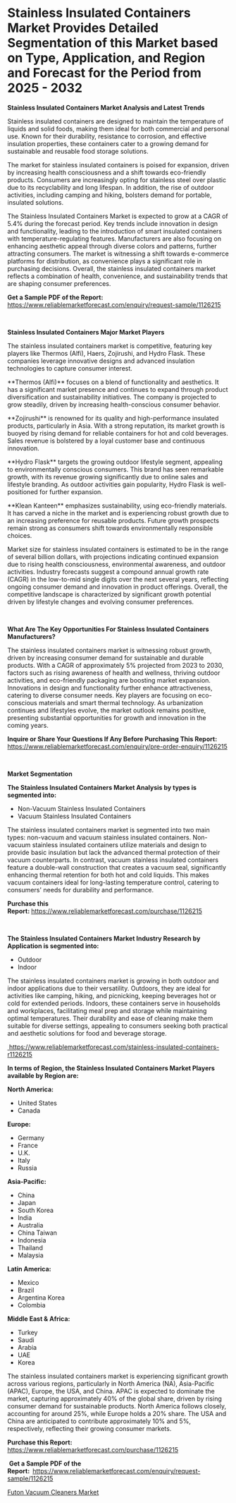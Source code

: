 <p><h1>Stainless Insulated Containers Market Provides Detailed Segmentation of this Market based on Type, Application, and Region and Forecast for the Period from 2025 - 2032</h1></p><p><strong>Stainless Insulated Containers Market Analysis and Latest Trends</strong></p>
<p><p>Stainless insulated containers are designed to maintain the temperature of liquids and solid foods, making them ideal for both commercial and personal use. Known for their durability, resistance to corrosion, and effective insulation properties, these containers cater to a growing demand for sustainable and reusable food storage solutions. </p><p>The market for stainless insulated containers is poised for expansion, driven by increasing health consciousness and a shift towards eco-friendly products. Consumers are increasingly opting for stainless steel over plastic due to its recyclability and long lifespan. In addition, the rise of outdoor activities, including camping and hiking, bolsters demand for portable, insulated solutions.</p><p>The Stainless Insulated Containers Market is expected to grow at a CAGR of 5.4% during the forecast period. Key trends include innovation in design and functionality, leading to the introduction of smart insulated containers with temperature-regulating features. Manufacturers are also focusing on enhancing aesthetic appeal through diverse colors and patterns, further attracting consumers. The market is witnessing a shift towards e-commerce platforms for distribution, as convenience plays a significant role in purchasing decisions. Overall, the stainless insulated containers market reflects a combination of health, convenience, and sustainability trends that are shaping consumer preferences.</p></p>
<p><strong>Get a Sample PDF of the Report:&nbsp;</strong> <a href="https://www.reliablemarketforecast.com/enquiry/request-sample/1126215?utm_campaign=2314&utm_medium=2&utm_source=Github&utm_content=ia&utm_term=05042025&utm_id=stainless-insulated-containers">https://www.reliablemarketforecast.com/enquiry/request-sample/1126215</a></p>
<p>&nbsp;</p>
<p><strong>Stainless Insulated Containers Major Market Players</strong></p>
<p><p>The stainless insulated containers market is competitive, featuring key players like Thermos (Alfi), Haers, Zojirushi, and Hydro Flask. These companies leverage innovative designs and advanced insulation technologies to capture consumer interest. </p><p>**Thermos (Alfi)** focuses on a blend of functionality and aesthetics. It has a significant market presence and continues to expand through product diversification and sustainability initiatives. The company is projected to grow steadily, driven by increasing health-conscious consumer behavior.</p><p>**Zojirushi** is renowned for its quality and high-performance insulated products, particularly in Asia. With a strong reputation, its market growth is buoyed by rising demand for reliable containers for hot and cold beverages. Sales revenue is bolstered by a loyal customer base and continuous innovation.</p><p>**Hydro Flask** targets the growing outdoor lifestyle segment, appealing to environmentally conscious consumers. This brand has seen remarkable growth, with its revenue growing significantly due to online sales and lifestyle branding. As outdoor activities gain popularity, Hydro Flask is well-positioned for further expansion.</p><p>**Klean Kanteen** emphasizes sustainability, using eco-friendly materials. It has carved a niche in the market and is experiencing robust growth due to an increasing preference for reusable products. Future growth prospects remain strong as consumers shift towards environmentally responsible choices.</p><p>Market size for stainless insulated containers is estimated to be in the range of several billion dollars, with projections indicating continued expansion due to rising health consciousness, environmental awareness, and outdoor activities. Industry forecasts suggest a compound annual growth rate (CAGR) in the low-to-mid single digits over the next several years, reflecting ongoing consumer demand and innovation in product offerings. Overall, the competitive landscape is characterized by significant growth potential driven by lifestyle changes and evolving consumer preferences.</p></p>
<p>&nbsp;</p>
<p><strong>What Are The Key Opportunities For Stainless Insulated Containers Manufacturers?</strong></p>
<p><p>The stainless insulated containers market is witnessing robust growth, driven by increasing consumer demand for sustainable and durable products. With a CAGR of approximately 5% projected from 2023 to 2030, factors such as rising awareness of health and wellness, thriving outdoor activities, and eco-friendly packaging are boosting market expansion. Innovations in design and functionality further enhance attractiveness, catering to diverse consumer needs. Key players are focusing on eco-conscious materials and smart thermal technology. As urbanization continues and lifestyles evolve, the market outlook remains positive, presenting substantial opportunities for growth and innovation in the coming years.</p></p>
<p><strong>Inquire or Share Your Questions If Any Before Purchasing This Report:</strong> <a href="https://www.reliablemarketforecast.com/enquiry/pre-order-enquiry/1126215?utm_campaign=2314&utm_medium=2&utm_source=Github&utm_content=ia&utm_term=05042025&utm_id=stainless-insulated-containers">https://www.reliablemarketforecast.com/enquiry/pre-order-enquiry/1126215</a></p>
<p>&nbsp;</p>
<p><strong>Market Segmentation</strong></p>
<p><strong>The Stainless Insulated Containers Market Analysis by types is segmented into:</strong></p>
<p><ul><li>Non-Vacuum Stainless Insulated Containers</li><li>Vacuum Stainless Insulated Containers</li></ul></p>
<p><p>The stainless insulated containers market is segmented into two main types: non-vacuum and vacuum stainless insulated containers. Non-vacuum stainless insulated containers utilize materials and design to provide basic insulation but lack the advanced thermal protection of their vacuum counterparts. In contrast, vacuum stainless insulated containers feature a double-wall construction that creates a vacuum seal, significantly enhancing thermal retention for both hot and cold liquids. This makes vacuum containers ideal for long-lasting temperature control, catering to consumers' needs for durability and performance.</p></p>
<p><strong>Purchase this Report:&nbsp;</strong><a href="https://www.reliablemarketforecast.com/purchase/1126215?utm_campaign=2314&utm_medium=2&utm_source=Github&utm_content=ia&utm_term=05042025&utm_id=stainless-insulated-containers">https://www.reliablemarketforecast.com/purchase/1126215</a></p>
<p>&nbsp;</p>
<p><strong>The Stainless Insulated Containers Market Industry Research by Application is segmented into:</strong></p>
<p><ul><li>Outdoor</li><li>Indoor</li></ul></p>
<p><p>The stainless insulated containers market is growing in both outdoor and indoor applications due to their versatility. Outdoors, they are ideal for activities like camping, hiking, and picnicking, keeping beverages hot or cold for extended periods. Indoors, these containers serve in households and workplaces, facilitating meal prep and storage while maintaining optimal temperatures. Their durability and ease of cleaning make them suitable for diverse settings, appealing to consumers seeking both practical and aesthetic solutions for food and beverage storage.</p></p>
<p><a href="https://www.reliablemarketforecast.com/stainless-insulated-containers-r1126215?utm_campaign=2314&utm_medium=2&utm_source=Github&utm_content=ia&utm_term=05042025&utm_id=stainless-insulated-containers">&nbsp;https://www.reliablemarketforecast.com/stainless-insulated-containers-r1126215</a></p>
<p><strong>In terms of Region, the Stainless Insulated Containers Market Players available by Region are:</strong></p>
<p>
    <p> <strong> North America: </strong>
        <ul>
            <li>United States</li>
            <li>Canada</li>
        </ul>
        </p> 
    <p> <strong> Europe: </strong>
        <ul>
            <li>Germany</li>
            <li>France</li>
            <li>U.K.</li>
            <li>Italy</li>
            <li>Russia</li>
        </ul>
        </p> 
    <p> <strong> Asia-Pacific: </strong>
        <ul>
            <li>China</li>
            <li>Japan</li>
            <li>South Korea</li>
            <li>India</li>
            <li>Australia</li>
            <li>China Taiwan</li>
            <li>Indonesia</li>
            <li>Thailand</li>
            <li>Malaysia</li>
        </ul>
        </p> 
    <p> <strong> Latin America: </strong>
        <ul>
            <li>Mexico</li>
            <li>Brazil</li>
            <li>Argentina Korea</li>
            <li>Colombia</li>
        </ul>
        </p> 
    <p> <strong> Middle East & Africa: </strong>
        <ul>
            <li>Turkey</li>
            <li>Saudi</li>
            <li>Arabia</li>
            <li>UAE</li>
            <li>Korea</li>
        </ul>
    </p>
    </p>
<p><p>The stainless insulated containers market is experiencing significant growth across various regions, particularly in North America (NA), Asia-Pacific (APAC), Europe, the USA, and China. APAC is expected to dominate the market, capturing approximately 40% of the global share, driven by rising consumer demand for sustainable products. North America follows closely, accounting for around 25%, while Europe holds a 20% share. The USA and China are anticipated to contribute approximately 10% and 5%, respectively, reflecting their growing consumer markets.</p></p>
<p><strong>Purchase this Report: </strong><a href="https://www.reliablemarketforecast.com/purchase/1126215?utm_campaign=2314&utm_medium=2&utm_source=Github&utm_content=ia&utm_term=05042025&utm_id=stainless-insulated-containers">https://www.reliablemarketforecast.com/purchase/1126215</a></p>
<p>&nbsp;<strong>Get a Sample PDF of the Report:&nbsp;&nbsp;</strong><a href="https://www.reliablemarketforecast.com/enquiry/request-sample/1126215?utm_campaign=2314&utm_medium=2&utm_source=Github&utm_content=ia&utm_term=05042025&utm_id=stainless-insulated-containers">https://www.reliablemarketforecast.com/enquiry/request-sample/1126215</a></p>
<p><strong></strong></p>
<p><p><a href="https://github.com/lehumiston1971679/Market-Research-Report-List-1/blob/main/futon-vacuum-cleaners-market.md?utm_campaign=2314&utm_medium=2&utm_source=Github&utm_content=ia&utm_term=05042025&utm_id=stainless-insulated-containers">Futon Vacuum Cleaners Market</a></p></p>